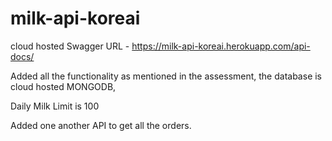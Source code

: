 # milk-api-koreai

cloud hosted Swagger URL - https://milk-api-koreai.herokuapp.com/api-docs/

Added all the functionality as mentioned in the assessment, the database is cloud hosted MONGODB,

Daily Milk Limit is 100

Added one another API to get all the orders.

